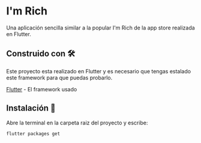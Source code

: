 # I'm Rich

Una aplicación sencilla similar a la popular I'm Rich de la app store realizada en Flutter.

## Construido con 🛠️
Este proyecto esta realizado en Flutter  y es necesario que tengas estalado este framework para que puedas probarlo.

[Flutter](https://flutter.dev) - El framework usado

## Instalación 🚀
Abre la terminal en la carpeta raiz del proyecto y escribe:
```sh
flutter packages get
```
